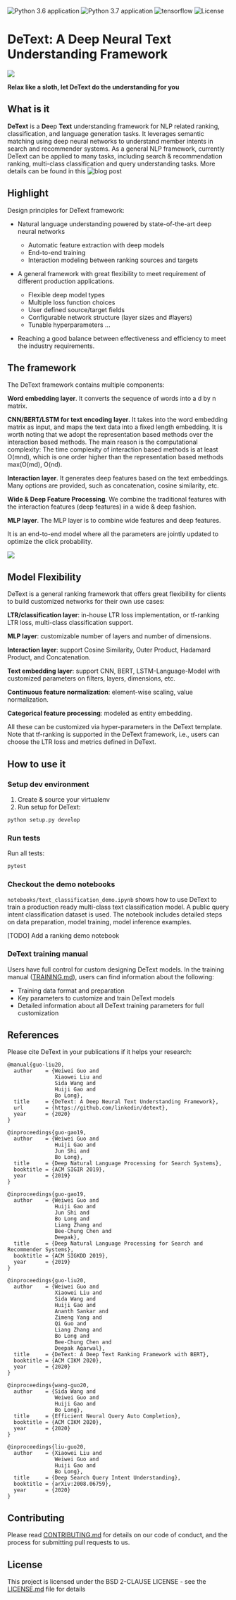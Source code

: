 ![Python 3.6 application](https://github.com/linkedin/detext/workflows/Python%203.6%20application/badge.svg) ![Python 3.7 application](https://github.com/linkedin/detext/workflows/Python%203.7%20application/badge.svg)  ![tensorflow](https://img.shields.io/badge/tensorflow-1.14.0-green.svg) ![License](https://img.shields.io/badge/License-BSD%202--Clause-orange.svg)

DeText: A Deep Neural Text Understanding Framework
========

![](thumbnail_DeText.png) 

**Relax like a sloth, let DeText do the understanding for you**

## What is it
**DeText** is a **De**ep **Text** understanding framework for NLP related ranking, classification, and language generation tasks.  It leverages semantic matching using deep neural networks to 
understand member intents in search and recommender systems. 
As a general NLP framework, currently DeText can be applied to many tasks, 
including search & recommendation ranking, multi-class classification and query understanding tasks. More details can be found in this ![blog post](https://engineering.linkedin.com/blog/2020/open-sourcing-detext)

## Highlight
Design principles for DeText framework:
* Natural language understanding powered by state-of-the-art deep neural networks
  * Automatic feature extraction with deep models
  * End-to-end training
  * Interaction modeling between ranking sources and targets
* A general framework with great flexibility to meet requirement of different production applications.
  * Flexible deep model types
  * Multiple loss function choices
  * User defined source/target fields
  * Configurable network structure (layer sizes and #layers)
  * Tunable hyperparameters
...
  
* Reaching a good balance between effectiveness and efficiency to meet the industry requirements.

## The framework
The DeText framework contains multiple components:

**Word embedding layer**.  It converts the sequence of words into a d by n matrix.

**CNN/BERT/LSTM for text encoding layer**.  It takes into the word embedding matrix as input, and maps the text data into a fixed length embedding.  It is worth noting that we adopt the representation based methods over the interaction based methods.  The main reason is the computational complexity: The time complexity of interaction based methods is at least O(mnd), which is one order higher than the representation based methods max(O(md), O(nd).

**Interaction layer**.  It generates deep features based on the text embeddings.  Many options are provided, such as concatenation, cosine similarity, etc.

**Wide & Deep Feature Processing**.  We combine the traditional features with the interaction features (deep features) in a wide & deep fashion.

**MLP layer**. The MLP layer is to combine wide features and deep features. 

It is an end-to-end model where all the parameters are jointly updated to optimize the click probability.

![](detext_model_architecture.png) 

## Model Flexibility
DeText is a general ranking framework that offers great flexibility for clients to build customized networks for their own use cases:

**LTR/classification layer**: in-house LTR loss implementation, or tf-ranking LTR loss, multi-class classification support.

**MLP layer**: customizable number of layers and number of dimensions.

**Interaction layer**: support Cosine Similarity, Outer Product, Hadamard Product, and Concatenation.

**Text embedding layer**: support CNN, BERT, LSTM-Language-Model with customized parameters on filters, layers, dimensions, etc.

**Continuous feature normalization**: element-wise scaling, value normalization.

**Categorical feature processing**: modeled as entity embedding.

All these can be customized via hyper-parameters in the DeText template. Note that tf-ranking is supported in the DeText framework, i.e., users can choose the LTR loss and metrics defined in DeText.

## How to use it
### Setup dev environment

1. Create & source your virtualenv
1. Run setup for DeText:

```bash
python setup.py develop
```

### Run tests

Run all tests:

```bash
pytest 
```

### Checkout the demo notebooks
`notebooks/text_classification_demo.ipynb` shows how to use DeText to train a production ready multi-class text classification model. A public query intent classification dataset is used. The notebook includes detailed steps on data preparation, model training, model inference examples.

\[TODO\] Add a ranking demo notebook

### DeText training manual

Users have full control for custom designing DeText models. In the training manual ([TRAINING.md](TRAINING.md)), users can find information about the following:
* Training data format and preparation
* Key parameters to customize and train DeText models
* Detailed information about all DeText training parameters for full customization

## **References**
Please cite DeText in your publications if it helps your research:
```
@manual{guo-liu20,
  author    = {Weiwei Guo and
               Xiaowei Liu and
               Sida Wang and 
               Huiji Gao and
               Bo Long},
  title     = {DeText: A Deep Neural Text Understanding Framework},
  url       = {https://github.com/linkedin/detext},
  year      = {2020}
}

@inproceedings{guo-gao19,
  author    = {Weiwei Guo and
               Huiji Gao and
               Jun Shi and 
               Bo Long},
  title     = {Deep Natural Language Processing for Search Systems},
  booktitle = {ACM SIGIR 2019},
  year      = {2019}
}

@inproceedings{guo-gao19,
  author    = {Weiwei Guo and
               Huiji Gao and
               Jun Shi and 
               Bo Long and 
               Liang Zhang and
               Bee-Chung Chen and
               Deepak},
  title     = {Deep Natural Language Processing for Search and Recommender Systems},
  booktitle = {ACM SIGKDD 2019},
  year      = {2019}
}

@inproceedings{guo-liu20,
  author    = {Weiwei Guo and
               Xiaowei Liu and
               Sida Wang and 
               Huiji Gao and
               Ananth Sankar and 
               Zimeng Yang and 
               Qi Guo and 
               Liang Zhang and
               Bo Long and 
               Bee-Chung Chen and 
               Deepak Agarwal},
  title     = {DeText: A Deep Text Ranking Framework with BERT},
  booktitle = {ACM CIKM 2020},
  year      = {2020}
}

@inproceedings{wang-guo20,
  author    = {Sida Wang and
               Weiwei Guo and
               Huiji Gao and
               Bo Long},
  title     = {Efficient Neural Query Auto Completion},
  booktitle = {ACM CIKM 2020},
  year      = {2020}
}

@inproceedings{liu-guo20,
  author    = {Xiaowei Liu and
               Weiwei Guo and
               Huiji Gao and
               Bo Long},
  title     = {Deep Search Query Intent Understanding},
  booktitle = {arXiv:2008.06759},
  year      = {2020}
}
```

## Contributing

Please read [CONTRIBUTING.md](CONTRIBUTING.md) for details on our code of conduct, and the process for submitting pull requests to us.

## License

This project is licensed under the BSD 2-CLAUSE LICENSE - see the [LICENSE.md](LICENSE.md) file for details
